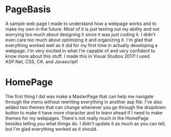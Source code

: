 # PageBasis
A sample web page I made to understand how a webpage works and to make my own in the future. Most of it is just testing out my 
ability and not worrying too much about designing it since it was just coding it. I didn't even care too much about optimizing it and 
organizing it. I'm glad that everything worked well as it did for my first time in actually developing a webpage. I'm very excited in
what I'm capable of and very confident to know more about this stuff. I made this in Visual Studios 2017! I used ASP.Net, CSS, C#, and 
Javascript!

# HomePage
The first thing I did was make a MasterPage that can help me navigate through the menu without rewriting everything in another asp file. 
I've also added two themes that can change whenever you go through the dropdown button to make it have more character and to 
learn ahead if I need to make themes for my webpages. There's not really much in the HomePage besides telling you what things do. 
I didn't update it as much as you can tell, but I'm glad everything worked as it should. 

